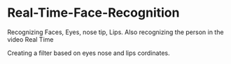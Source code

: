 # Real-Time-Face-Recognition
Recognizing Faces, Eyes, nose tip, Lips. Also recognizing the person in the video Real Time

Creating a filter based on eyes nose and lips cordinates.



